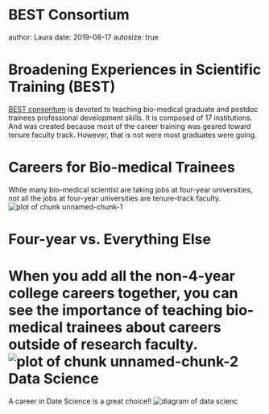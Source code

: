 BEST Consortium
========================================================
author: Laura
date: 2019-08-17
autosize: true

Broadening Experiences in Scientific Training (BEST)
========================================================

[BEST consoritum](www.nihbest.org) is devoted to teaching bio-medical graduate and postdoc trainees professional development skills. It is composed of 17 institutions. And was created because most of the career training was geared toward tenure faculty track. However, that is not were most graduates were going.


Careers for Bio-medical Trainees
========================================================
While many bio-medical scientist are taking jobs at four-year universities, not all the jobs at four-year universities are tenure-track faculty.
![plot of chunk unnamed-chunk-1](Final_presentation-figure/unnamed-chunk-1-1.png)


Four-year vs. Everything Else
========================================================
When you add all the non-4-year college careers together, you can see the importance of teaching bio-medical trainees about careers outside of research faculty.
![plot of chunk unnamed-chunk-2](Final_presentation-figure/unnamed-chunk-2-1.png)
Data Science
========================================================
A career in Date Science is a great choice!!
![diagram of data scienc](https://cdn-images-1.medium.com/max/1200/1*mgXvzNcwfpnBawI6XTkVRg.png)
